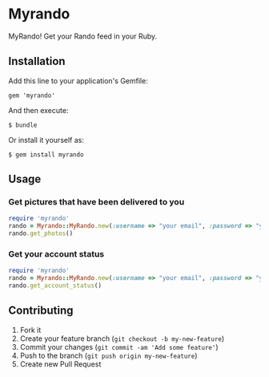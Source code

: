 # Myrando

MyRando! Get your Rando feed in your Ruby.

## Installation

Add this line to your application's Gemfile:

    gem 'myrando'

And then execute:

    $ bundle

Or install it yourself as:

    $ gem install myrando

## Usage

### Get pictures that have been delivered to you

``` ruby
require 'myrando'
rando = Myrando::MyRando.new(:username => "your email", :password => "your password")
rando.get_photos()
```

### Get your account status

``` ruby
require 'myrando'
rando = Myrando::MyRando.new(:username => "your email", :password => "your password")
rando.get_account_status()
```

## Contributing

1. Fork it
2. Create your feature branch (`git checkout -b my-new-feature`)
3. Commit your changes (`git commit -am 'Add some feature'`)
4. Push to the branch (`git push origin my-new-feature`)
5. Create new Pull Request
